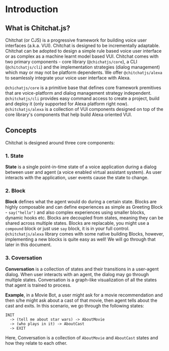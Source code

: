 # Introduction

## What is Chitchat.js?

Chitchat (or CJS) is a progressive framework for building voice user interfaces (a.k.a. VUI). Chitchat is designed to be incrementally adaptable. Chitchat can be adopted to design a simple rule based voice user interface or as complex as a machine learnt model based VUI. Chitchat comes with two primary components - core library (`@chichatjs/core`), a CLI (`@chitchatjs/cli`) and the implementation strategies (dialog management) which may or may not be platform dependents. We offer `@chitchatjs/alexa` to seamlessly integrate your voice user interface with Alexa.

`@chichatjs/core` is a primitive base that defines core framework premitives that are voice-platform and dialog management strategy independent. `@chitchatjs/cli` provides easy command access to create a project, build and deploy it (only supported for Alexa platform right now). `@chitchatjs/alexa` is a collection of VUI components designed on top of the core library's components that help build Alexa oriented VUI.

## Concepts

Chitchat is designed around three core components:

### 1. State

**State** is a single point-in-time state of a voice application during a dialog between user and agent (a voice enabled virtual assistant system). As user interacts with the application, user events cause the state to change.

### 2. Block

**Block** defines what the agent would do during a certain state. Blocks are highly composable and can define experiences as simple as Greeting Block - `say("hello")` and also complex experiences using smaller blocks, dynamic hooks etc. Blocks are decoupled from states, meaning they can be shared across multiple states. Blocks are replacable, you might use a `compound` block or just use `say` block, it is in your full control. `@chitchatjs/alexa` library comes with some native building Blocks, however, implementing a new blocks is quite easy as well! We will go through that later in this document.

### 3. Coversation

**Conversation** is a collection of states and their transitions in a user-agent dialog. When user interacts with an agent, the dialog may go through multiple states. Conversation is a graph-like visualization of all the states that agent is trained to process.

**Example**, in a Movie Bot, a user might ask for a movie recommendation and then s/he might ask about a cast of that movie, then agent tells about the cast and exits. In this scenario, we go through the following states:

```
INIT
  -> (tell me about star wars) -> AboutMovie
  -> (who plays in it) -> AboutCast
  -> EXIT
```

Here, Conversation is a collection of `AboutMovie` and `AboutCast` states and how they relate to each other.

